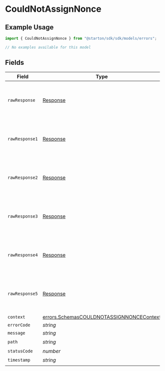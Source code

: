 # CouldNotAssignNonce

## Example Usage

```typescript
import { CouldNotAssignNonce } from "@starton/sdk/sdk/models/errors";

// No examples available for this model
```

## Fields

| Field                                                                                                       | Type                                                                                                        | Required                                                                                                    | Description                                                                                                 |
| ----------------------------------------------------------------------------------------------------------- | ----------------------------------------------------------------------------------------------------------- | ----------------------------------------------------------------------------------------------------------- | ----------------------------------------------------------------------------------------------------------- |
| `rawResponse`                                                                                               | [Response](https://developer.mozilla.org/en-US/docs/Web/API/Response)                                       | :heavy_minus_sign:                                                                                          | Raw HTTP response; suitable for custom response parsing                                                     |
| `rawResponse1`                                                                                              | [Response](https://developer.mozilla.org/en-US/docs/Web/API/Response)                                       | :heavy_minus_sign:                                                                                          | Raw HTTP response; suitable for custom response parsing                                                     |
| `rawResponse2`                                                                                              | [Response](https://developer.mozilla.org/en-US/docs/Web/API/Response)                                       | :heavy_minus_sign:                                                                                          | Raw HTTP response; suitable for custom response parsing                                                     |
| `rawResponse3`                                                                                              | [Response](https://developer.mozilla.org/en-US/docs/Web/API/Response)                                       | :heavy_minus_sign:                                                                                          | Raw HTTP response; suitable for custom response parsing                                                     |
| `rawResponse4`                                                                                              | [Response](https://developer.mozilla.org/en-US/docs/Web/API/Response)                                       | :heavy_minus_sign:                                                                                          | Raw HTTP response; suitable for custom response parsing                                                     |
| `rawResponse5`                                                                                              | [Response](https://developer.mozilla.org/en-US/docs/Web/API/Response)                                       | :heavy_minus_sign:                                                                                          | Raw HTTP response; suitable for custom response parsing                                                     |
| `context`                                                                                                   | [errors.SchemasCOULDNOTASSIGNNONCEContext](../../../sdk/models/errors/schemascouldnotassignnoncecontext.md) | :heavy_minus_sign:                                                                                          | N/A                                                                                                         |
| `errorCode`                                                                                                 | *string*                                                                                                    | :heavy_minus_sign:                                                                                          | N/A                                                                                                         |
| `message`                                                                                                   | *string*                                                                                                    | :heavy_minus_sign:                                                                                          | N/A                                                                                                         |
| `path`                                                                                                      | *string*                                                                                                    | :heavy_check_mark:                                                                                          | N/A                                                                                                         |
| `statusCode`                                                                                                | *number*                                                                                                    | :heavy_minus_sign:                                                                                          | N/A                                                                                                         |
| `timestamp`                                                                                                 | *string*                                                                                                    | :heavy_check_mark:                                                                                          | N/A                                                                                                         |